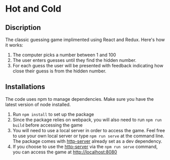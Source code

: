 # Hot and Cold
## Discription

The classic guessing game implimented using React and Redux. Here's how it works:
  1. The computer picks a number between 1 and 100
  2. The user enters guesses until they find the hidden number.</li>
  3. For each guess the user will be presented with feedback indicating how close their guess is from the hidden number.

## Installations

The code uses npm to manage dependencies. Make sure you have the latest version of node installed. 

1. Run `npm install` to set up the package
2. Since the package relies on webpack, you will also need to run `npm run build` before accessing the game
3. You will need to use a local server in order to access the game. Feel free to use your own local server or type  `npm run serve` at the command line. The package comes with [http-server](https://www.npmjs.com/package/http-server) already set as a dev dependency. 
4. If you choose to use the [http-server](https://www.npmjs.com/package/http-server) via the `npm run serve` command, you can access the game at [http://localhost:8080](http://localhost:8080) 

